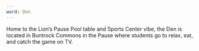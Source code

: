 ```yaml
---
word: Den
---
```


  Home to the Lion’s Pause Pool table and Sports Center vibe, the Den is located in Buntrock Commons in the Pause where students go to relax, eat, and catch the game on TV.
